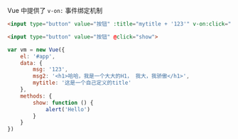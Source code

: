 Vue 中提供了 `v-on:` 事件绑定机制

```html
<input type="button" value="按钮" :title="mytitle + '123'" v-on:click="alert('hello')">
```

```html
<input type="button" value="按钮" @click="show">
```

```javascript
var vm = new Vue({
    el: '#app',
    data: {
        msg: '123',
        msg2: '<h1>哈哈，我是一个大大的H1， 我大，我骄傲</h1>',
        mytitle: '这是一个自己定义的title'
    },
    methods: {
        show: function () {
            alert('Hello')
        }
    }
})
```

